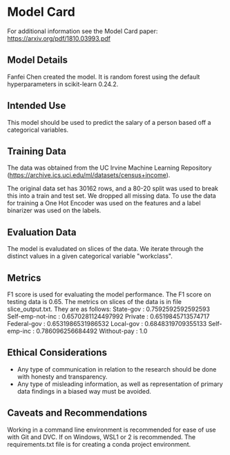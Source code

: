 # Model Card

For additional information see the Model Card paper: https://arxiv.org/pdf/1810.03993.pdf

## Model Details
Fanfei Chen created the model. It is random forest using the default hyperparameters in scikit-learn 0.24.2.

## Intended Use
This model should be used to predict the salary of a person based off a categorical variables.

## Training Data
The data was obtained from the UC Irvine Machine Learning Repository (https://archive.ics.uci.edu/ml/datasets/census+income). 

The original data set has 30162 rows, and a 80-20 split was used to break this into a train and test set. We dropped all missing data. To use the data for training a One Hot Encoder was used on the features and a label binarizer was used on the labels.

## Evaluation Data
The model is evaludated on slices of the data. We iterate through the distinct values in a given categorical variable "workclass".

## Metrics
F1 score is used for evaluating the model performance. The F1 score on testing data is 0.65.
The metrics on slices of the data is in file slice_output.txt. They are as follows:
State-gov : 0.7592592592592593
Self-emp-not-inc : 0.6570281124497992
Private : 0.6519845713574717
Federal-gov : 0.6531986531986532
Local-gov : 0.6848319709355133
Self-emp-inc : 0.786096256684492
Without-pay : 1.0

## Ethical Considerations
- Any type of communication in relation to the research should be done with honesty and transparency.
- Any type of misleading information, as well as representation of primary data findings in a biased way must be avoided.

## Caveats and Recommendations
Working in a command line environment is recommended for ease of use with Git and DVC. If on Windows, WSL1 or 2 is recommended. The requirements.txt file is for creating a conda project environment.
